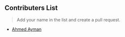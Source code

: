 ## Contributers List

> Add your name in the list and create a pull request.

- [Ahmed Ayman](https://a7medayman6.github.io/)
